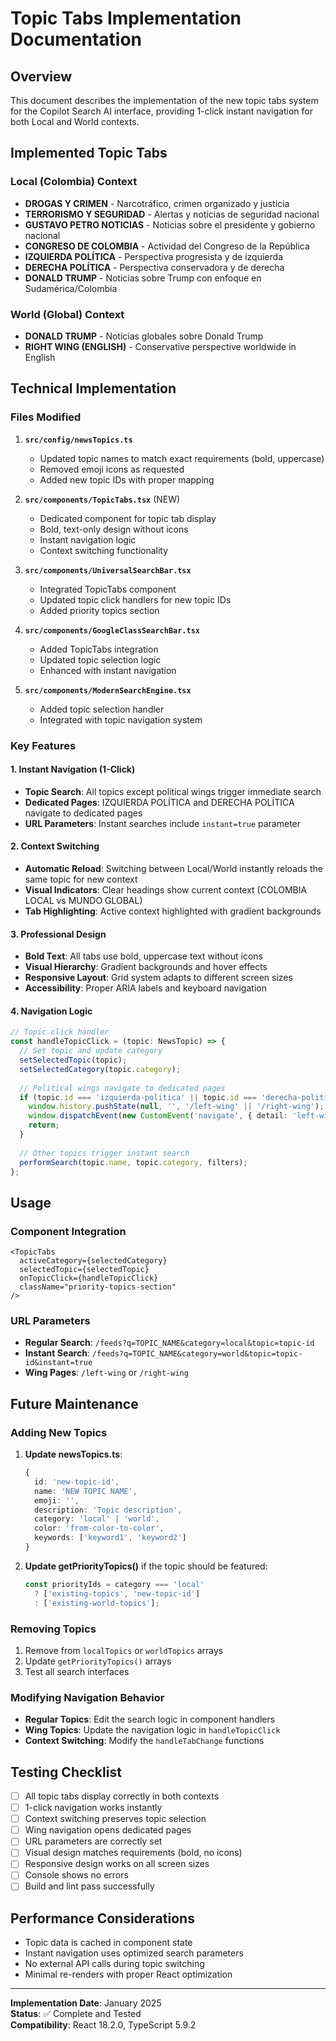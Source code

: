 # Topic Tabs Implementation Documentation

## Overview

This document describes the implementation of the new topic tabs system for the Copilot Search AI interface, providing 1-click instant navigation for both Local and World contexts.

## Implemented Topic Tabs

### Local (Colombia) Context
- **DROGAS Y CRIMEN** - Narcotráfico, crimen organizado y justicia
- **TERRORISMO Y SEGURIDAD** - Alertas y noticias de seguridad nacional  
- **GUSTAVO PETRO NOTICIAS** - Noticias sobre el presidente y gobierno nacional
- **CONGRESO DE COLOMBIA** - Actividad del Congreso de la República
- **IZQUIERDA POLÍTICA** - Perspectiva progresista y de izquierda
- **DERECHA POLÍTICA** - Perspectiva conservadora y de derecha
- **DONALD TRUMP** - Noticias sobre Trump con enfoque en Sudamérica/Colombia

### World (Global) Context
- **DONALD TRUMP** - Noticias globales sobre Donald Trump
- **RIGHT WING (ENGLISH)** - Conservative perspective worldwide in English

## Technical Implementation

### Files Modified

1. **`src/config/newsTopics.ts`**
   - Updated topic names to match exact requirements (bold, uppercase)
   - Removed emoji icons as requested
   - Added new topic IDs with proper mapping

2. **`src/components/TopicTabs.tsx`** (NEW)
   - Dedicated component for topic tab display
   - Bold, text-only design without icons
   - Instant navigation logic
   - Context switching functionality

3. **`src/components/UniversalSearchBar.tsx`**
   - Integrated TopicTabs component
   - Updated topic click handlers for new topic IDs
   - Added priority topics section

4. **`src/components/GoogleClassSearchBar.tsx`**
   - Added TopicTabs integration
   - Updated topic selection logic
   - Enhanced with instant navigation

5. **`src/components/ModernSearchEngine.tsx`**
   - Added topic selection handler
   - Integrated with topic navigation system

### Key Features

#### 1. Instant Navigation (1-Click)
- **Topic Search**: All topics except political wings trigger immediate search
- **Dedicated Pages**: IZQUIERDA POLÍTICA and DERECHA POLÍTICA navigate to dedicated pages
- **URL Parameters**: Instant searches include `instant=true` parameter

#### 2. Context Switching
- **Automatic Reload**: Switching between Local/World instantly reloads the same topic for new context
- **Visual Indicators**: Clear headings show current context (COLOMBIA LOCAL vs MUNDO GLOBAL)
- **Tab Highlighting**: Active context highlighted with gradient backgrounds

#### 3. Professional Design
- **Bold Text**: All tabs use bold, uppercase text without icons
- **Visual Hierarchy**: Gradient backgrounds and hover effects
- **Responsive Layout**: Grid system adapts to different screen sizes
- **Accessibility**: Proper ARIA labels and keyboard navigation

#### 4. Navigation Logic

```typescript
// Topic click handler
const handleTopicClick = (topic: NewsTopic) => {
  // Set topic and update category
  setSelectedTopic(topic);
  setSelectedCategory(topic.category);
  
  // Political wings navigate to dedicated pages
  if (topic.id === 'izquierda-politica' || topic.id === 'derecha-politica') {
    window.history.pushState(null, '', '/left-wing' || '/right-wing');
    window.dispatchEvent(new CustomEvent('navigate', { detail: 'left-wing' || 'right-wing' }));
    return;
  }
  
  // Other topics trigger instant search
  performSearch(topic.name, topic.category, filters);
};
```

## Usage

### Component Integration

```tsx
<TopicTabs
  activeCategory={selectedCategory}
  selectedTopic={selectedTopic}
  onTopicClick={handleTopicClick}
  className="priority-topics-section"
/>
```

### URL Parameters
- **Regular Search**: `/feeds?q=TOPIC_NAME&category=local&topic=topic-id`
- **Instant Search**: `/feeds?q=TOPIC_NAME&category=world&topic=topic-id&instant=true`
- **Wing Pages**: `/left-wing` or `/right-wing`

## Future Maintenance

### Adding New Topics

1. **Update newsTopics.ts**:
   ```typescript
   {
     id: 'new-topic-id',
     name: 'NEW TOPIC NAME',
     emoji: '',
     description: 'Topic description',
     category: 'local' | 'world',
     color: 'from-color-to-color',
     keywords: ['keyword1', 'keyword2']
   }
   ```

2. **Update getPriorityTopics()** if the topic should be featured:
   ```typescript
   const priorityIds = category === 'local' 
     ? ['existing-topics', 'new-topic-id']
     : ['existing-world-topics'];
   ```

### Removing Topics
1. Remove from `localTopics` or `worldTopics` arrays
2. Update `getPriorityTopics()` arrays
3. Test all search interfaces

### Modifying Navigation Behavior
- **Regular Topics**: Edit the search logic in component handlers
- **Wing Topics**: Update the navigation logic in `handleTopicClick`
- **Context Switching**: Modify the `handleTabChange` functions

## Testing Checklist

- [ ] All topic tabs display correctly in both contexts
- [ ] 1-click navigation works instantly
- [ ] Context switching preserves topic selection
- [ ] Wing navigation opens dedicated pages
- [ ] URL parameters are correctly set
- [ ] Visual design matches requirements (bold, no icons)
- [ ] Responsive design works on all screen sizes
- [ ] Console shows no errors
- [ ] Build and lint pass successfully

## Performance Considerations

- Topic data is cached in component state
- Instant navigation uses optimized search parameters
- No external API calls during topic switching
- Minimal re-renders with proper React optimization

---

**Implementation Date**: January 2025  
**Status**: ✅ Complete and Tested  
**Compatibility**: React 18.2.0, TypeScript 5.9.2